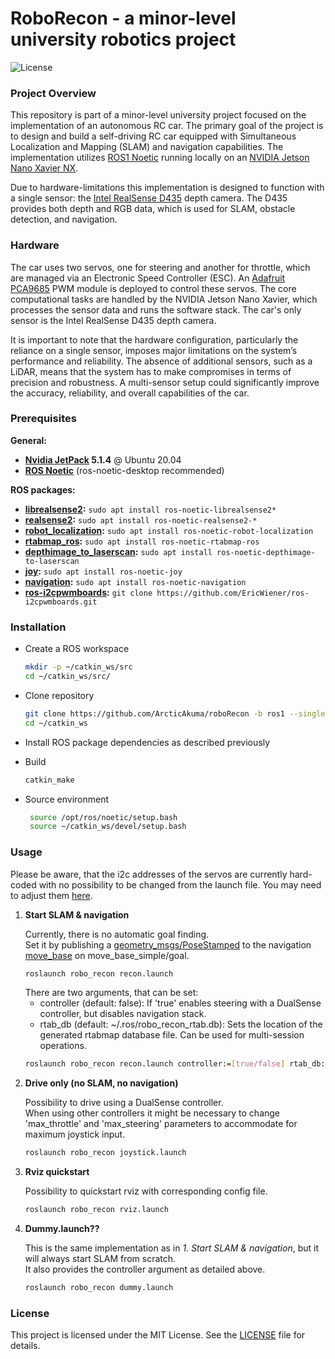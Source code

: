 # RoboRecon - a minor-level university robotics project

![License](https://img.shields.io/badge/license-MIT-green)

### Project Overview
This repository is part of a minor-level university project focused on the implementation of an autonomous RC car. 
The primary goal of the project is to design and build a self-driving RC car equipped with Simultaneous Localization and Mapping (SLAM) and navigation capabilities. 
The implementation utilizes [ROS1 Noetic](http://wiki.ros.org/noetic) running locally on an [NVIDIA Jetson Nano Xavier NX](https://www.nvidia.com/de-de/autonomous-machines/embedded-systems/jetson-xavier-nx/).<p>

Due to hardware-limitations this implementation is designed to function with a single sensor: the [Intel RealSense D435](https://www.intelrealsense.com/depth-camera-d435/) depth camera. 
The D435 provides both depth and RGB data, which is used for SLAM, obstacle detection, and navigation. 

### Hardware
The car uses two servos, one for steering and another for throttle, which are managed via an Electronic Speed Controller (ESC).
An [Adafruit PCA9685](https://www.adafruit.com/product/815) PWM module is deployed to control these servos. 
The core computational tasks are handled by the NVIDIA Jetson Nano Xavier, which processes the sensor data and runs the software stack. 
The car's only sensor is the Intel RealSense D435 depth camera.<p>

It is important to note that the hardware configuration, particularly the reliance on a single sensor, imposes major limitations on the system’s performance and reliability. 
The absence of additional sensors, such as a LiDAR, means that the system has to make compromises in terms of precision and robustness. 
A multi-sensor setup could significantly improve the accuracy, reliability, and overall capabilities of the car.

### Prerequisites
**General:**
* **[Nvidia JetPack](https://developer.nvidia.com/embedded/learn/get-started-jetson-nano-devkit) 5.1.4** @ Ubuntu 20.04
* **[ROS Noetic](http://wiki.ros.org/noetic/Installation/Ubuntu)** (ros-noetic-desktop recommended)

**ROS packages:**
* **[librealsense2](https://github.com/IntelRealSense/librealsense):** ```sudo apt install ros-noetic-librealsense2*```
* **[realsense2](https://github.com/IntelRealSense/realsense-ros/tree/ros1-legacy):** ```sudo apt install ros-noetic-realsense2-*```
* **[robot_localization](http://wiki.ros.org/robot_localization):** ```sudo apt install ros-noetic-robot-localization```
* **[rtabmap_ros](http://wiki.ros.org/rtabmap_ros):** ```sudo apt install ros-noetic-rtabmap-ros```
* **[depthimage_to_laserscan](http://wiki.ros.org/depthimage_to_laserscan):** ```sudo apt install ros-noetic-depthimage-to-laserscan```
* **[joy](http://wiki.ros.org/joy):** ```sudo apt install ros-noetic-joy```
* **[navigation](http://wiki.ros.org/navigation):** ```sudo apt install ros-noetic-navigation```
* **[ros-i2cpwmboards](https://github.com/EricWiener/ros-i2cpwmboards):** ```git clone https://github.com/EricWiener/ros-i2cpwmboards.git```

### Installation
* Create a ROS workspace
   ```bash
   mkdir -p ~/catkin_ws/src
   cd ~/catkin_ws/src/
    ```
* Clone repository 
   ```bash
   git clone https://github.com/ArcticAkuma/roboRecon -b ros1 --singlebranch
   cd ~/catkin_ws
    ```
* Install ROS package dependencies as described previously

* Build
   ```bash
   catkin_make
    ```
* Source environment
   ```bash
    source /opt/ros/noetic/setup.bash
    source ~/catkin_ws/devel/setup.bash
    ```

### Usage
Please be aware, that the i2c addresses of the servos are currently hard-coded with no possibility to be changed from the launch file.
You may need to adjust them [here](src/low_level_control.py#L60).
1. **Start SLAM & navigation**<p>
    Currently, there is no automatic goal finding.<br/> 
    Set it by publishing a [geometry_msgs/PoseStamped](https://docs.ros.org/en/api/geometry_msgs/html/msg/PoseStamped.html) to the navigation [move_base](http://wiki.ros.org/move_base#Action_Subscribed_Topics) on move_base_simple/goal.
   ```bash
   roslaunch robo_recon recon.launch
    ```
   There are two arguments, that can be set:
    * controller (default: false): If 'true' enables steering with a DualSense controller, but disables navigation stack.
    * rtab_db (default: ~/.ros/robo_recon_rtab.db): Sets the location of the generated rtabmap database file. Can be used for multi-session operations.
    ```bash
    roslaunch robo_recon recon.launch controller:=[true/false] rtab_db:=[path/to/rtabmap.db]
    ```
2. **Drive only (no SLAM, no navigation)**<p>
    Possibility to drive using a DualSense controller.<br/> 
    When using other controllers it might be necessary to change 'max_throttle' and 'max_steering' parameters to accommodate for maximum joystick input.
   ```bash
   roslaunch robo_recon joystick.launch
    ```
3. **Rviz quickstart**<p>
    Possibility to quickstart rviz with corresponding config file.
   ```bash
   roslaunch robo_recon rviz.launch
    ```
4. **Dummy.launch??**<p>
    This is the same implementation as in _1. Start SLAM & navigation_, but it will always start SLAM from scratch.<br/>
    It also provides the controller argument as detailed above. 
   ```bash
   roslaunch robo_recon dummy.launch
    ```
   
### License
This project is licensed under the MIT License. See the [LICENSE](LICENSE) file for details.

